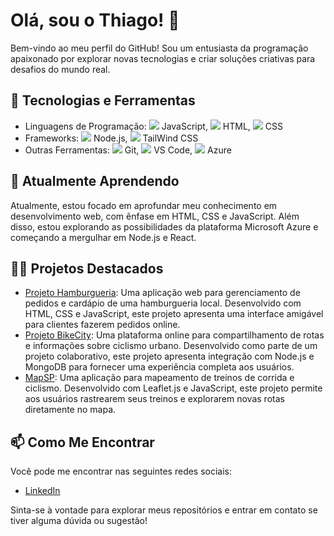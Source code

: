 # Olá, sou o Thiago! 👋

Bem-vindo ao meu perfil do GitHub! Sou um entusiasta da programação apaixonado por explorar novas tecnologias e criar soluções criativas para desafios do mundo real.

## 🔧 Tecnologias e Ferramentas

- Linguagens de Programação: 
  <img src="https://img.icons8.com/color/48/000000/javascript.png"/> JavaScript,
  <img src="https://img.icons8.com/color/48/000000/html-5.png"/> HTML,
  <img src="https://img.icons8.com/color/48/000000/css3.png"/> CSS
- Frameworks:
  <img src="https://img.icons8.com/color/48/000000/nodejs.png"/> Node.js,
  <img src="https://img.icons8.com/color/48/000000/tailwind-css.png"/> TailWind CSS
- Outras Ferramentas: 
  <img src="https://img.icons8.com/color/48/000000/git.png"/> Git,
  <img src="https://img.icons8.com/color/48/000000/visual-studio-code-2019.png"/> VS Code,
  <img src="https://img.icons8.com/color/48/000000/microsoft-azure.png"/> Azure

## 🌱 Atualmente Aprendendo

Atualmente, estou focado em aprofundar meu conhecimento em desenvolvimento web, com ênfase em HTML, CSS e JavaScript. Além disso, estou explorando as possibilidades da plataforma Microsoft Azure e começando a mergulhar em Node.js e React.

## 👨‍💻 Projetos Destacados

- [Projeto Hamburgueria](https://github.com/K1rit03/Projeto-Hamburgueria): Uma aplicação web para gerenciamento de pedidos e cardápio de uma hamburgueria local. Desenvolvido com HTML, CSS e JavaScript, este projeto apresenta uma interface amigável para clientes fazerem pedidos online.
- [Projeto BikeCity](https://github.com/CP-WEB-BIKECITY/BIKECITY-CP): Uma plataforma online para compartilhamento de rotas e informações sobre ciclismo urbano. Desenvolvido como parte de um projeto colaborativo, este projeto apresenta integração com Node.js e MongoDB para fornecer uma experiência completa aos usuários.
- [MapSP](https://github.com/K1rit03/MapSp): Uma aplicação para mapeamento de treinos de corrida e ciclismo. Desenvolvido com Leaflet.js e JavaScript, este projeto permite aos usuários rastrearem seus treinos e explorarem novas rotas diretamente no mapa.

## 📫 Como Me Encontrar

Você pode me encontrar nas seguintes redes sociais:

- [LinkedIn](https://www.linkedin.com/in/thiago-oliveira-884b1128a/)

Sinta-se à vontade para explorar meus repositórios e entrar em contato se tiver alguma dúvida ou sugestão!
